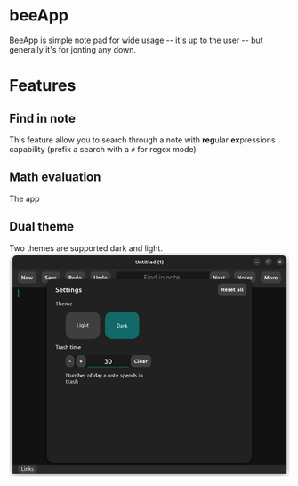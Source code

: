 # beeApp
BeeApp is simple note pad for wide usage -- it's up to the user -- but generally it's for jonting any down.

# Features
## Find in note
This feature allow you to search through a note with **reg**ular **ex**pressions capability (prefix a search with a ```#``` for regex mode)

## Math evaluation
The app

## Dual theme
Two themes are supported dark and light.
![screenshots/Dual theme.png](https://github.com/4mugala/beeApp/blob/main/screenshots/Dual%20theme.png "Dual theme")
